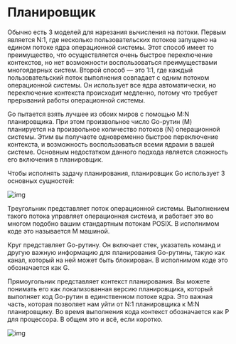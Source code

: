 # Планировщик

Обычно есть 3 моделей для нарезания вычисления на потоки. Первым является N:1, где несколько пользовательских потоков запущено на едином потоке ядра операционной системы. Этот способ имеет то преимущество, что осуществляется очень быстрое переключение контекстов, но нет возможности воспользоваться преимуществами многоядерных систем. Второй способ — это 1:1, где каждый пользовательский поток выполнения совпадает с одним потоком операционной системы. Он использует все ядра автоматически, но переключение контекста происходит медленно, потому что требует прерываний работы операционной системы.

Go пытается взять лучшее из обоих миров с помощью М:N планировщика. При этом произвольное число Go-рутин (M) планируется на произвольное количество потоков (N) операционной системы. Этим вы получаете одновременно быстрое переключение контекста, и возможность воспользоваться всеми ядрами в вашей системе. Основным недостатком данного подхода является сложность его включения в планировщик.  

 Чтобы исполнять задачу планирования, планировщик Go использует 3 основных сущностей:

![img](https://habrastorage.org/getpro/habr/post_images/b7f/950/7f2/b7f9507f25478708df83be3e4243f2a3.jpg)

Треугольник представляет поток операционной системы. Выполнением такого потока управляет операционная система, и работает это во многом подобно вашим стандартным потокам POSIX. В исполнимом коде это называется M машиной.

Круг представляет Go-рутину. Он включает стек, указатель команд и другую важную информацию для планирования Go-рутины, такую как канал, который на ней может быть блокирован. В исполнимом коде это обозначается как G.

Прямоугольник представляет контекст планирования. Вы можете понимать его как локализованная версию планировщика, который выполняет код Go-рутин в единственном потоке ядра. Это важная часть, которая позволяет нам уйти от N:1 планировщика к М:N планировщику. Во время выполнения кода контекст обозначается как P для процессора. В общем это и всё, если коротко.

![img](https://habrastorage.org/getpro/habr/post_images/ed6/195/c49/ed6195c49aad3cfa29b163492bd9cb0f.jpg)  

##  